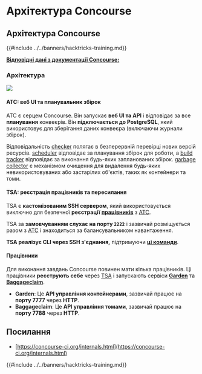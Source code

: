 # Архітектура Concourse

## Архітектура Concourse

{{#include ../../banners/hacktricks-training.md}}

[**Відповідні дані з документації Concourse:**](https://concourse-ci.org/internals.html)

### Архітектура

![](<../../images/image (187).png>)

#### ATC: веб UI та планувальник збірок

ATC є серцем Concourse. Він запускає **веб UI та API** і відповідає за все **планування** конвеєрів. Він **підключається до PostgreSQL**, який використовує для зберігання даних конвеєра (включаючи журнали збірок).

Відповідальність [checker](https://concourse-ci.org/checker.html) полягає в безперервній перевірці нових версій ресурсів. [scheduler](https://concourse-ci.org/scheduler.html) відповідає за планування збірок для роботи, а [build tracker](https://concourse-ci.org/build-tracker.html) відповідає за виконання будь-яких запланованих збірок. [garbage collector](https://concourse-ci.org/garbage-collector.html) є механізмом очищення для видалення будь-яких невикористовуваних або застарілих об'єктів, таких як контейнери та томи.

#### TSA: реєстрація працівників та пересилання

TSA є **кастомізованим SSH сервером**, який використовується виключно для безпечної **реєстрації** [**працівників**](https://concourse-ci.org/internals.html#architecture-worker) з [ATC](https://concourse-ci.org/internals.html#component-atc).

TSA за **замовчуванням слухає на порту `2222`** і зазвичай розміщується разом з [ATC](https://concourse-ci.org/internals.html#component-atc) і знаходиться за балансувальником навантаження.

**TSA реалізує CLI через SSH з'єднання,** підтримуючи [**ці команди**](https://concourse-ci.org/internals.html#component-tsa).

#### Працівники

Для виконання завдань Concourse повинен мати кілька працівників. Ці працівники **реєструють себе** через [TSA](https://concourse-ci.org/internals.html#component-tsa) і запускають сервіси [**Garden**](https://github.com/cloudfoundry-incubator/garden) та [**Baggageclaim**](https://github.com/concourse/baggageclaim).

- **Garden**: Це **API управління контейнерами**, зазвичай працює на **порту 7777** через **HTTP**.
- **Baggageclaim**: Це **API управління томами**, зазвичай працює на **порту 7788** через **HTTP**.

## Посилання

- [https://concourse-ci.org/internals.html](https://concourse-ci.org/internals.html)

{{#include ../../banners/hacktricks-training.md}}
